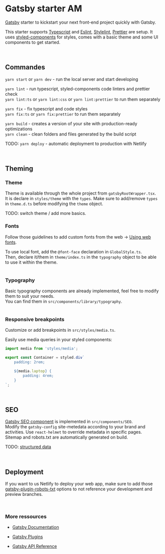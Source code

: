 # Gatsby starter AM

[Gatsby](https://www.gatsbyjs.com/docs/) starter to kickstart your next front-end project quickly with Gatsby.

This starter supports [Typescript](https://www.gatsbyjs.com/plugins/gatsby-plugin-typescript/) and [Eslint](https://eslint.org/), [Stylelint](https://stylelint.io/), [Prettier](https://prettier.io/) are setup. It uses [styled-components](https://styled-components.com/) for styles, comes with a basic theme and some UI components to get started.

<br>

## Commandes

`yarn start` or `yarn dev` - run the local server and start developing

`yarn lint` - run typescript, styled-components code linters and prettier check<br>
`yarn lint:ts` or `yarn lint:css` or `yarn lint:prettier` to run them separately

`yarn fix` - fix typescript and code styles<br>
`yarn fix:ts` or `yarn fix:prettier` to run them separately

`yarn build` - creates a version of your site with production-ready optimizations<br>
`yarn clean` - clean folders and files generated by the build script

TODO: `yarn deploy` - automatic deployment to production with Netlify

<br>

## Theming

### Theme

Theme is available through the whole project from `gatsbyRootWrapper.tsx`.
<br>
It is declare in `styles/theme` with the `types`. Make sure to add/remove `types` in `theme.d.ts` before modifying the `theme` object.

TODO: switch theme / add more basics.
<br>

### Fonts

Follow those guidelines to add custom fonts from the web -> [Using web fonts](https://www.gatsbyjs.com/docs/how-to/styling/using-web-fonts/).
<br>

To use local font, add the `@font-face` declaration in `GlobalStyle.ts`.
<br>
Then, declare it/them in `theme/index.ts` in the `typography` object to be able to use it within the theme.
<br>
<br>

### Typography

Basic typography components are already implemented, feel free to modify them to suit your needs.
<br>
You can find them in `src/components/library/typography`.
<br>
<br>

### Responsive breakpoints

Customize or add breakpoints in `src/styles/media.ts`.

Easily use media queries in your styled components:

```js
import media from 'styles/media';

export const Container = styled.div`
    padding: 2rem;

    ${media.laptop} {
        padding: 4rem;
    }
`;
```

<br>

## SEO

[Gatsby SEO component](https://www.gatsbyjs.com/docs/add-seo-component/) is implemented in `src/components/SEO`.<br>
Modify the `gatsby-config` site-metedata according to your brand and activities. Use `react-helmet` to override metadata in specific pages.<br>
Sitemap and robots.txt are automatically generated on build.

TODO: [structured data](https://www.gatsbyjs.com/docs/add-seo-component/)

<br>

## Deployment

If you want to us Netlify to deploy your web app, make sure to add those [gatsby-plugin-robots-txt](gatsby-plugin-robots-txt) options to not reference your development and preview branches.

<br>

### More ressources

-   [Gatsby Documentation](https://www.gatsbyjs.com/docs/)

-   [Gatsby Plugins](https://www.gatsbyjs.com/plugins)

-   [Gatsby API Reference](https://www.gatsbyjs.com/docs/api-reference)
